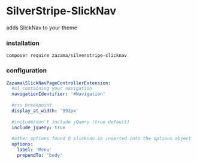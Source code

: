 # SilverStripe-SlickNav

adds SlickNav to your theme

### installation

`composer require zazama/silverstripe-slicknav`

### configuration

```yaml
Zazama\SlickNavPageControllerExtension:
  #ul containing your navigation
  navigationIdentifier: '#Navigation'
  
  #css breakpoint
  display_at_width: '992px'
  
  #include/don't include jQuery (true default)
  include_jquery: true
  
  #other options found @ slicknav.io inserted into the options object
  options:
    label: 'Menu'
    prependTo: 'body'
```
